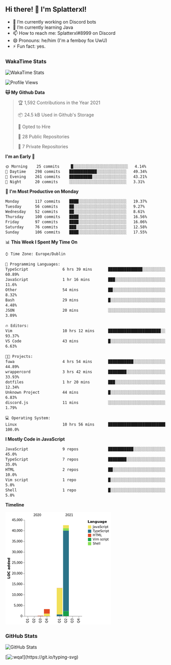 ## Hi there! 👋 I'm Splatterxl!

- 🔭 I’m currently working on Discord bots
- 🌱 I’m currently learning Java
- 📫 How to reach me: Splatterxl#8999 on Discord
- 😄 Pronouns: he/him (I'm a femboy fox UwU)
- ⚡ Fun fact: yes.

### WakaTime Stats
![WakaTime Stats](https://wakatime.com/share/@Splatterxl/3171b454-6d7f-4cf9-91d7-768613f3b8c2.svg)
<!--START_SECTION:waka-->
![Profile Views](http://img.shields.io/badge/Profile%20Views-32-blue)

**🐱 My Github Data** 

> 🏆 1,592 Contributions in the Year 2021
 > 
> 📦 24.5 kB Used in Github's Storage 
 > 
> 💼 Opted to Hire
 > 
> 📜 28 Public Repositories 
 > 
> 🔑 7 Private Repositories  
 > 
**I'm an Early 🐤** 

```text
🌞 Morning    25 commits     █░░░░░░░░░░░░░░░░░░░░░░░░   4.14% 
🌆 Daytime    298 commits    ████████████░░░░░░░░░░░░░   49.34% 
🌃 Evening    261 commits    ██████████░░░░░░░░░░░░░░░   43.21% 
🌙 Night      20 commits     ░░░░░░░░░░░░░░░░░░░░░░░░░   3.31%

```
📅 **I'm Most Productive on Monday** 

```text
Monday       117 commits    ████░░░░░░░░░░░░░░░░░░░░░   19.37% 
Tuesday      56 commits     ██░░░░░░░░░░░░░░░░░░░░░░░   9.27% 
Wednesday    52 commits     ██░░░░░░░░░░░░░░░░░░░░░░░   8.61% 
Thursday     100 commits    ████░░░░░░░░░░░░░░░░░░░░░   16.56% 
Friday       97 commits     ████░░░░░░░░░░░░░░░░░░░░░   16.06% 
Saturday     76 commits     ███░░░░░░░░░░░░░░░░░░░░░░   12.58% 
Sunday       106 commits    ████░░░░░░░░░░░░░░░░░░░░░   17.55%

```


📊 **This Week I Spent My Time On** 

```text
⌚︎ Time Zone: Europe/Dublin

💬 Programming Languages: 
TypeScript               6 hrs 39 mins       ███████████████░░░░░░░░░░   60.89% 
JavaScript               1 hr 16 mins        ███░░░░░░░░░░░░░░░░░░░░░░   11.6% 
Other                    54 mins             ██░░░░░░░░░░░░░░░░░░░░░░░   8.32% 
Bash                     29 mins             █░░░░░░░░░░░░░░░░░░░░░░░░   4.48% 
JSON                     20 mins             ░░░░░░░░░░░░░░░░░░░░░░░░░   3.09%

🔥 Editors: 
Vim                      10 hrs 12 mins      ███████████████████████░░   93.37% 
VS Code                  43 mins             █░░░░░░░░░░░░░░░░░░░░░░░░   6.63%

🐱‍💻 Projects: 
fuwa                     4 hrs 54 mins       ███████████░░░░░░░░░░░░░░   44.89% 
wrappercord              3 hrs 42 mins       ████████░░░░░░░░░░░░░░░░░   33.93% 
dotfiles                 1 hr 20 mins        ███░░░░░░░░░░░░░░░░░░░░░░   12.34% 
Unknown Project          44 mins             █░░░░░░░░░░░░░░░░░░░░░░░░   6.83% 
discord.js               11 mins             ░░░░░░░░░░░░░░░░░░░░░░░░░   1.79%

💻 Operating System: 
Linux                    10 hrs 56 mins      █████████████████████████   100.0%

```

**I Mostly Code in JavaScript** 

```text
JavaScript               9 repos             ███████████░░░░░░░░░░░░░░   45.0% 
TypeScript               7 repos             ████████░░░░░░░░░░░░░░░░░   35.0% 
HTML                     2 repos             ██░░░░░░░░░░░░░░░░░░░░░░░   10.0% 
Vim script               1 repo              █░░░░░░░░░░░░░░░░░░░░░░░░   5.0% 
Shell                    1 repo              █░░░░░░░░░░░░░░░░░░░░░░░░   5.0%

```


**Timeline**

![Chart not found](https://raw.githubusercontent.com/nearlySplat/nearlySplat/master/charts/bar_graph.png) 


<!--END_SECTION:waka-->


### GitHub Stats
![GitHub Stats](https://github-readme-stats.vercel.app/api?username=nearlySplat&count_private=true&show_icons=true&theme=dark)

[![:wqa!](https://readme-typing-svg.herokuapp.com?font=Fira+Code&color=000000&center=true&vCenter=true&lines=%3Awqa!)](https://git.io/typing-svg)
